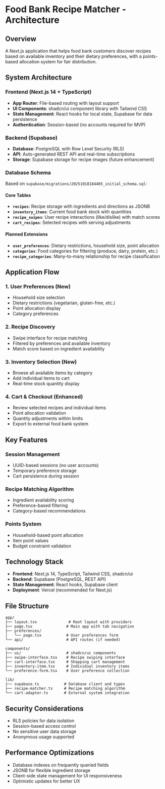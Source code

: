 # Food Bank Recipe Matcher - Architecture

## Overview
A Next.js application that helps food bank customers discover recipes based on available inventory and their dietary preferences, with a points-based allocation system for fair distribution.

## System Architecture

### Frontend (Next.js 14 + TypeScript)
- **App Router**: File-based routing with layout support
- **UI Components**: shadcn/ui component library with Tailwind CSS
- **State Management**: React hooks for local state, Supabase for data persistence
- **Authentication**: Session-based (no accounts required for MVP)

### Backend (Supabase)
- **Database**: PostgreSQL with Row Level Security (RLS)
- **API**: Auto-generated REST API and real-time subscriptions
- **Storage**: Supabase storage for recipe images (future enhancement)

### Database Schema
Based on `supabase/migrations/20251018184405_initial_schema.sql`:

#### Core Tables
- **`recipes`**: Recipe storage with ingredients and directions as JSONB
- **`inventory_items`**: Current food bank stock with quantities
- **`recipe_swipes`**: User recipe interactions (like/dislike) with match scores
- **`cart_recipes`**: Selected recipes with serving adjustments

#### Planned Extensions
- **`user_preferences`**: Dietary restrictions, household size, point allocation
- **`categories`**: Food categories for filtering (produce, dairy, protein, etc.)
- **`recipe_categories`**: Many-to-many relationship for recipe classification

## Application Flow

### 1. User Preferences (New)
- Household size selection
- Dietary restrictions (vegetarian, gluten-free, etc.)
- Point allocation display
- Category preferences

### 2. Recipe Discovery
- Swipe interface for recipe matching
- Filtered by preferences and available inventory
- Match score based on ingredient availability

### 3. Inventory Selection (New)
- Browse all available items by category
- Add individual items to cart
- Real-time stock quantity display

### 4. Cart & Checkout (Enhanced)
- Review selected recipes and individual items
- Point allocation validation
- Quantity adjustments within limits
- Export to external food bank system

## Key Features

### Session Management
- UUID-based sessions (no user accounts)
- Temporary preference storage
- Cart persistence during session

### Recipe Matching Algorithm
- Ingredient availability scoring
- Preference-based filtering
- Category-based recommendations

### Points System
- Household-based point allocation
- Item point values
- Budget constraint validation

## Technology Stack
- **Frontend**: Next.js 14, TypeScript, Tailwind CSS, shadcn/ui
- **Backend**: Supabase (PostgreSQL, REST API)
- **State Management**: React hooks, Supabase client
- **Deployment**: Vercel (recommended for Next.js)

## File Structure
```
app/
├── layout.tsx              # Root layout with providers
├── page.tsx               # Main app with tab navigation
├── preferences/
│   └── page.tsx           # User preferences form
└── api/                   # API routes (if needed)

components/
├── ui/                    # shadcn/ui components
├── swipe-interface.tsx    # Recipe swiping interface
├── cart-interface.tsx     # Shopping cart management
├── inventory-item.tsx     # Individual inventory items
└── preference-form.tsx    # User preference collection

lib/
├── supabase.ts           # Database client and types
├── recipe-matcher.ts     # Recipe matching algorithm
└── cart-adapter.ts       # External system integration
```

## Security Considerations
- RLS policies for data isolation
- Session-based access control
- No sensitive user data storage
- Anonymous usage supported

## Performance Optimizations
- Database indexes on frequently queried fields
- JSONB for flexible ingredient storage
- Client-side state management for UI responsiveness
- Optimistic updates for better UX
